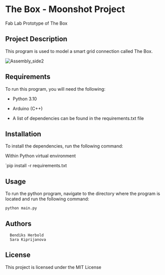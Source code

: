 # The Box - Moonshot Project

Fab Lab Prototype of The Box

## Project Description
This program is used to model a smart grid connection called The Box.

![Assembly_side2](https://user-images.githubusercontent.com/64031996/216669645-b8344bd3-3300-400c-93cf-9837357cc060.png)

## Requirements

To run this program, you will need the following:

- Python 3.10

- Arduino (C++)

- A list of dependencies can be found in the requirements.txt file

## Installation

To install the dependencies, run the following command:

Within Python virtual environment

`pip install -r requirements.txt

## Usage

To run the python program, navigate to the directory where the program is located and run the following command:

`python main.py
`
## Authors

      Bendiks Herbold
      Sara Kiprijanova

## License

This project is licensed under the MIT License
